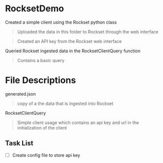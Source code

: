 # RocksetDemo
 Created a simple client using the Rockset python class
> Uploaded the data in this folder to Rockset through the web interface

> Created an API key from the Rockset web interface

Queried Rockset ingested data in the RocksetClientQuery function
>Contains a basic query

# File Descriptions
generated.json
> copy of a the data that is ingested into Rockset

RocksetClientQuery
> Simple client usage which contains an api key and url in the initialization of the client

## Task List
- [ ] Create config file to store api key
